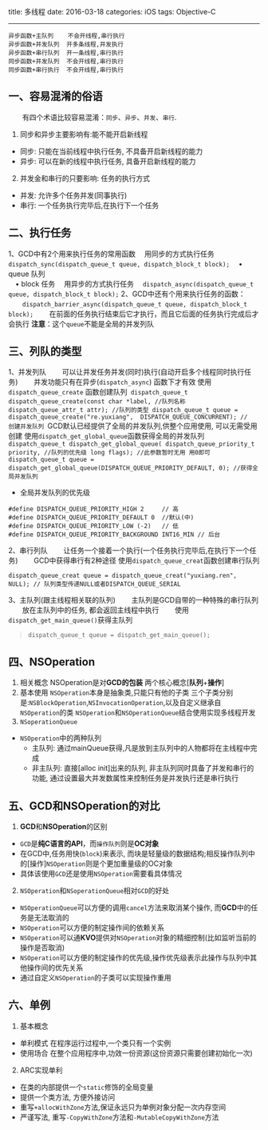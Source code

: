 
title: 多线程
date: 2016-03-18
categories: iOS
tags: Objective-C

---
```
异步函数+主队列    不会开线程,串行执行
异步函数+并发队列  开多条线程,并发执行
异步函数+串行队列  开一条线程,串行执行
同步函数+并发队列  不会开线程,串行执行
同步函数+串行执行  不会开线程,串行执行
```

<!-- more -->
## 一、容易混淆的俗语
　　有四个术语比较容易混淆：`同步`、`异步`、`并发`、`串行`.
1. 同步和异步主要影响有:能不能开启新线程
* 同步: 只能在当前线程中执行任务, 不具备开启新线程的能力
* 异步: 可以在新的线程中执行任务, 具备开启新线程的能力
2. 并发金和串行的只要影响: 任务的执行方式
* 并发: 允许多个任务并发(同事执行)
* 串行: 一个任务执行完毕后,在执行下一个任务

## 二、执行任务
 1、GCD中有2个用来执行任务的常用函数
 	　用同步的方式执行任务
 　	`dispatch_sync(dispatch_queue_t queue, dispatch_block_t block);`
		　• queue  队列  
		　• block  任务
	　用异步的方式执行任务
	　`dispatch_async(dispatch_queue_t queue, dispatch_block_t block);`
 2、GCD中还有个用来执行任务的函数：
 　　`dispatch_barrier_async(dispatch_queue_t queue, dispatch_block_t block);`
 　　在前面的任务执行结束后它才执行，而且它后面的任务执行完成后才会执行
	**注意**：这个`queue`不能是全局的并发列队

## 三、列队的类型
 1、并发列队
	　　可以让并发任务并发(同时)执行(自动开启多个线程同时执行任务)
	　　并发功能只有在异步(`dispatch_async`) 函数下才有效
	使用 `dispatch_queue_create` 函数创建队列
	​```
	dispatch_queue_t 
	dispatch_queue_create(const char *label, //队列名称
	dispatch_queue_attr_t attr); //队列的类型
	dispatch_queue_t queue = dispatch_queue_create("re.yuxiang",  DISPATCH_QUEUE_CONCURRENT); //  创建并发队列
	​```
GCD默认已经提供了全局的并发队列,供整个应用使用, 可以无需受用创建
使用`dispatch_get_global_queue`函数获得全局的并发队列
	​```
	dispatch_queue_t dispatch_get_global_queue(
	dispatch_queue_priority_t priority, //队列的优先级
	long flags); //此参数暂时无用 用0即可
	dispatch_queue_t queue = dispatch_get_global_queue(DISPATCH_QUEUE_PRIORITY_DEFAULT, 0); //获得全局并发队列
	​```

* 全局并发队列的优先级
 ```
 #define DISPATCH_QUEUE_PRIORITY_HIGH 2     // 高
 #define DISPATCH_QUEUE_PRIORITY_DEFAULT 0  //默认(中)
 #define DISPATCH_QUEUE_PRIORITY_LOW (-2)   // 低
 #define DISPATCH_QUEUE_PRIORITY_BACKGROUND INT16_MIN // 后台
 ```

2、串行列队
　　让任务一个接着一个执行(一个任务执行完毕后,在执行下一个任务)
　　GCD中获得串行有2种途径
		使用`dispatch_queue_creat`函数创建串行队列

    dispatch_queue_creat queue = dispatch_queue_creat("yuxiang.ren", NULL); // 队列类型传递NULL或者DISPATCH_QUEUE_SERIAL 

3、主队列(跟主线程相关联的队列)
　　主队列是GCD自带的一种特殊的串行队列
　　放在主队列中的任务, 都会返回主线程中执行
　　使用`dispatch_get_main_queue()`获得主队列
  > `dispatch_queue_t queue = dispatch_get_main_queue();`

## 四、NSOperation
 1. 相关概念
    NSOperation是对**GCD的包装**
    两个核心概念[**队列**+**操作**]
 2. 基本使用
   `NSOperation`本身是抽象类,只能只有他的子类
    	三个子类分别是:`NSBlockOperation`,`NSInvocationOperation`,以及自定义继承自`NSOperation`的类
    `NSOperation`和`NSOperationQueue`结合使用实现多线程开发
 3. `NSoperationQueue`
* `NSOperation`中的两种队列  
  + 主队列: 通过mainQueue获得,凡是放到主队列中的人物都将在主线程中完成
  + 非主队列: 直接[alloc init]出来的队列, 非主队列同时具备了并发和串行的功能, 通过设置最大并发数属性来控制任务是并发执行还是串行执行

## 五、GCD和NSOperation的对比
1. **GCD**和**NSOperation**的区别
* `GCD`是**纯C语言的API**，而`操作队列`则是**OC对象**
* 在GCD中,任务用快(`block`)来表示, 而块是轻量级的数据结构;相反操作队列中的[操作]`NSOperation`则是个更加重量级的OC对象
* 具体该使用`GCD`还是使用`NSOperation`需要看具体情况
2. `NSOperation`和`NSoperationQueue`相对`GCD`的好处
* `NSOperationQueue`可以方便的调用`cancel`方法来取消某个操作, 而**GCD**中的任务是无法取消的
* `NSOperation`可以方便的制定操作间的依赖关系
* `NSOperation`可以通**KVO**提供对`NSOperation`对象的精细控制(比如监听当前的操作是否取消)
* `NSOperation`可以方便的制定操作的优先级,操作优先级表示此操作与队列中其他操作间的优先关系
* 通过自定义`NSOperation`的子类可以实现操作重用

## 六、单例
1. 基本概念
* 单利模式
   在程序运行过程中,一个类只有一个实例
* 使用场合
   在整个应用程序中,功效一份资源(这份资源只需要创建初始化一次)
2. ARC实现单利
  * 在类的内部提供一个`static`修饰的全局变量
  * 提供一个类方法, 方便外接访问
  * 重写`+allocWithZone`方法,保证永远只为单例对象分配一次内存空间
  * 严谨写法, 重写`-CopyWithZone`方法和`-MutableCopyWithZone`方法






​	

